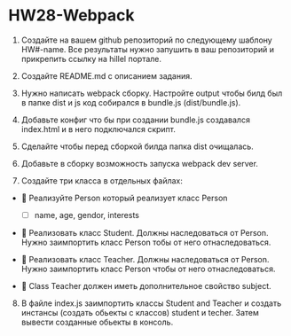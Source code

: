 # HW28-Webpack

1. Создайте на вашем github репозиторий по следующему шаблону HW#-name. Все результаты нужно запушить в ваш репозиторий и прикрепить ссылку на hillel портале.

2. Создайте README.md с описанием задания.

3. Нужно написать webpack сборку. Настройте output чтобы билд был в папке dist и js код собирался в bundle.js (dist/bundle.js).

4. Добавьте конфиг что бы при создании bundle.js создавался index.html и в него подключался скрипт.
5. Сделайте чтобы перед сборкой билда папка dist очищалась.

6. Добавьте в сборку возможность запуска webpack dev server.
7. Создайте три класса в отдельных файлах:

- :black_square_button: Реализуйте Person который реализует класс Person

  - [ ] name, age, gendor, interests

- :black_square_button: Реализовать класс Student. Должны наследоваться от Person. Нужно заимпортить класс Person тобы от него отнаследоваться.

- :black_square_button: Реализовать класс Teacher. Должны наследоваться от Person. Нужно заимпортить класс Person чтобы от него отнаследоваться.

- :black_square_button: Class Teacher должен иметь дополнительное свойство subject.

8. В файле index.js заимпортить классы Student and Teacher и создать инстансы (создать обьекты с классов) student и techer. Затем вывести созданные обьекты в консоль.
